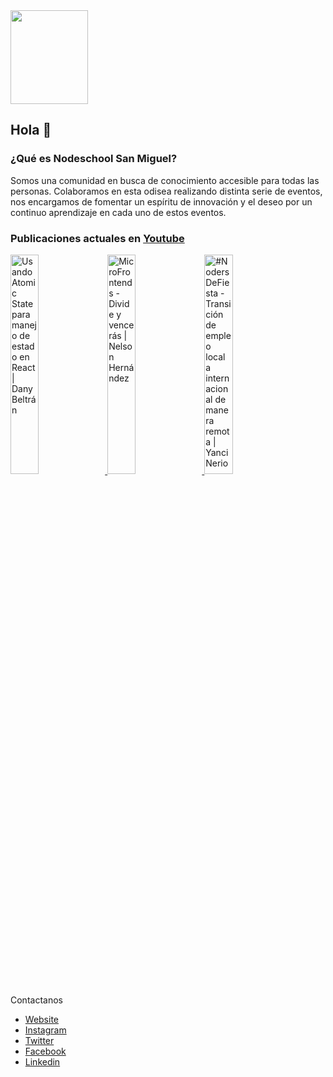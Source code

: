 
<img src="https://i.ibb.co/WKY2XJL/nodeschool.png" width="124" height="150">


## Hola 👋 


### ¿Qué es Nodeschool San Miguel?

Somos una comunidad en busca de conocimiento accesible para todas las personas. Colaboramos en esta odisea realizando distinta serie de eventos, nos encargamos de fomentar un espíritu de innovación y el deseo por un continuo aprendizaje en cada uno de estos eventos.


###  Publicaciones actuales en [Youtube](https://www.youtube.com/channel/UCs1Z2VL-8slRND2AojTpcGg)

<a href="https://www.youtube.com/watch?v=E-Z6ikL7Wj4" target='_blank'>
 <img width='30%' src="https://i.ytimg.com/vi/E-Z6ikL7Wj4/hqdefault.jpg" alt="Usando Atomic State para manejo de estado en React | Dany Beltrán" />
</a>
<a href="https://www.youtube.com/watch?v=1914_b3WD5g" target='_blank'>
 <img width='30%' src="https://i.ytimg.com/vi/1914_b3WD5g/hqdefault.jpg" alt="MicroFrontends - Divide y vencerás | Nelson Hernández" />
</a>
<a href="https://www.youtube.com/watch?v=z6TFUG1UOzM" target='_blank'>
 <img width='30%' src="https://i.ytimg.com/vi/z6TFUG1UOzM/hqdefault.jpg" alt="#NodersDeFiesta - Transición de empleo local a internacional de manera remota | Yanci Nerio" />
</a>

Contactanos

- [Website](https://nodeschoolsm.io/)
- [Instagram](https://www.instagram.com/nodeschoolsm/)
- [Twitter](https://www.twitter.com/nodeschoolsm/)
- [Facebook](https://www.facebook.com/nodeschoolsm/)
- [Linkedin](https://www.linkedin.com/companies/nodeschool-san-miguel)
